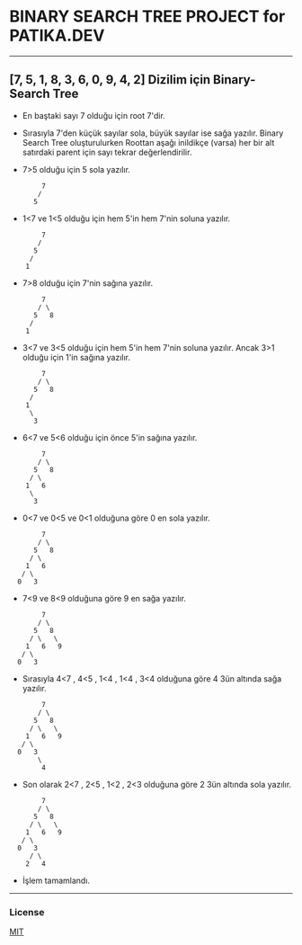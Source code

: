 # BINARY SEARCH TREE PROJECT for PATIKA.DEV
---
## [7, 5, 1, 8, 3, 6, 0, 9, 4, 2] Dizilim için Binary-Search Tree

* En baştaki sayı 7 olduğu için root 7'dir.
* Sırasıyla 7'den küçük sayılar sola, büyük sayılar ise sağa yazılır. Binary Search Tree oluşturulurken Roottan aşağı inildikçe (varsa) her bir alt satırdaki parent için sayı tekrar değerlendirilir.

* 7>5 olduğu için 5 sola yazılır.
```
        7
       /
      5
```
* 1<7 ve 1<5 olduğu için hem 5'in hem 7'nin soluna yazılır.

```
        7
       /
      5
     /
    1
```

* 7>8 olduğu için 7'nin sağına yazılır.

```
        7
       / \
      5   8
     /
    1
```

* 3<7 ve 3<5 olduğu için hem 5'in hem 7'nin soluna yazılır. Ancak 3>1 olduğu için 1'in sağına yazılır.

```
        7
       / \
      5   8
     /
    1  
     \
      3
```

* 6<7 ve 5<6 olduğu için önce 5'in sağına yazılır.

```
        7
       / \
      5   8
     / \
    1   6
     \
      3
```

* 0<7 ve 0<5 ve 0<1  olduğuna göre 0 en sola yazılır.

```
        7
       / \
      5   8
     / \   
    1   6
   / \
  0   3
```

* 7<9 ve 8<9 olduğuna göre 9 en sağa yazılır.

```
        7
       / \
      5   8
     / \   \
    1   6   9
   / \
  0   3
```
* Sırasıyla 4<7 , 4<5 , 1<4 , 1<4 , 3<4 olduğuna göre 4 3ün altında sağa yazılır.

```
        7
       / \
      5   8
     / \   \
    1   6   9
   / \
  0   3
       \
        4
```
* Son olarak  2<7 , 2<5 , 1<2 , 2<3 olduğuna göre 2 3ün altında sola yazılır.

```
        7
       / \
      5   8
     / \   \
    1   6   9
   / \
  0   3
     / \
    2   4
```
* İşlem tamamlandı.

---
### License
[MIT](https://choosealicense.com/licenses/mit/)
